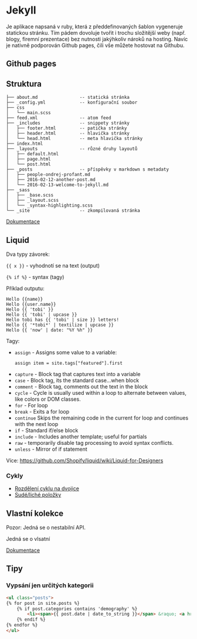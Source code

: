 # Jekyll

Je aplikace napsaná v ruby, která z předdefinovaných šablon vygeneruje statickou
stránku. Tím pádem dovoluje tvořit i trochu složitější weby (např. blogy,
firemní prezentace) bez nutnosti jakýhkoliv nároků na hosting. Navíc je nativně
podporován Github pages, čili vše můžete hostovat na Githubu.

## Github pages

## Struktura

```
├── about.md                -- statická stránka
├── _config.yml             -- konfigurační soubor
├── css                         
│   └── main.scss
├── feed.xml                -- atom feed             
├── _includes               -- snippety stránky
│   ├── footer.html         -- patička stránky
│   ├── header.html         -- hlavička stránky
│   └── head.html           -- meta hlavička stránky
├── index.html              
├── _layouts                -- různé druhy layoutů
│   ├── default.html
│   ├── page.html
│   └── post.html
├── _posts                  -- příspěvky v markdown s metadaty
│   ├── people-ondrej-profant.md
│   ├── 2016-02-12-another-post.md
│   └── 2016-02-13-welcome-to-jekyll.md
├── _sass
│   ├── _base.scss
│   ├── _layout.scss
│   └── _syntax-highlighting.scss
└── _site                   -- zkompilovaná stránka
```

[Dokumentace](http://jekyllrb.com/docs/structure/)

## Liquid

Dva typy závorek:

`{{ x }}` - vyhodnotí se na text (output)

`{% if %}` - syntax (tagy)

Příklad outputu:

```
Hello {{name}}
Hello {{user.name}}
Hello {{ 'tobi' }}
Hello {{ 'tobi' | upcase }}
Hello tobi has {{ 'tobi' | size }} letters!
Hello {{ '*tobi*' | textilize | upcase }}
Hello {{ 'now' | date: "%Y %h" }}
```
Tagy:

- `assign` - Assigns some value to a variable:
    ```
    assign item = site.tags["featured"].first
    ```
- `capture` - Block tag that captures text into a variable
- `case` - Block tag, its the standard case...when block
- `comment` - Block tag, comments out the text in the block
- `cycle` - Cycle is usually used within a loop to alternate between values, like colors or DOM classes.
- `for` - For loop
- `break` - Exits a for loop
- `continue` Skips the remaining code in the current for loop and continues with the next loop
- `if` - Standard if/else block
- `include` - Includes another template; useful for partials
- `raw` - temporarily disable tag processing to avoid syntax conflicts.
- `unless` - Mirror of if statement

Více: https://github.com/Shopify/liquid/wiki/Liquid-for-Designers

### Cykly

- [Rozdělení cyklu na dvojice](http://stackoverflow.com/questions/20924471/for-loop-wrap-every-two-posts-in-a-div)
- [Sudé/liché položky](http://stackoverflow.com/questions/8980192/liquid-templates-even-odd-items-in-for-loop)

## Vlastní kolekce

Pozor: Jedná se o nestabilní API.

Jedná se o vlsatní

[Dokumentace](http://jekyllrb.com/docs/collections/)

## Tipy

### Vypsání jen určitých kategorii

```html
<ul class="posts">
{% for post in site.posts %}
    {% if post.categories contains 'demography' %}
        <li><span>{{ post.date | date_to_string }}</span> &raquo; <a href="{{ BASE_PATH }}{{ post.url }}">{{ post.title }}</a></li>
    {% endif %}
{% endfor %}
</ul>
```
